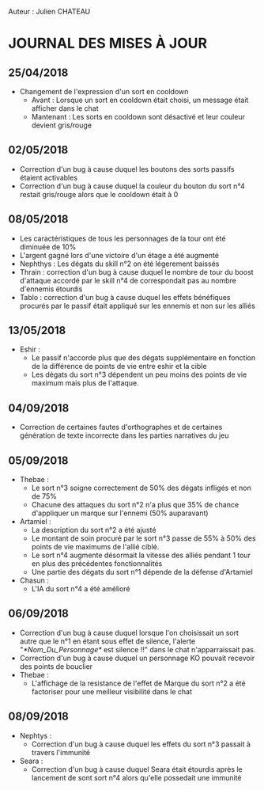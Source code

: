 Auteur : Julien CHATEAU

# JOURNAL DES MISES À JOUR

## 25/04/2018
* Changement de l'expression d'un sort en cooldown
    * Avant : Lorsque un sort en cooldown était choisi, un message était afficher dans le chat
    * Mantenant : Les sorts en cooldown sont désactivé et leur couleur devient gris/rouge

## 02/05/2018
* Correction d'un bug à cause duquel les boutons des sorts passifs étaient activables
* Correction d'un bug à cause duquel la couleur du bouton du sort n°4 restait gris/rouge alors que le cooldown était à 0

## 08/05/2018
* Les caractéristiques de tous les personnages de la tour ont été diminuée de 10%
* L'argent gagné lors d'une victoire d'un étage a été augmenté
* Nephthys : Les dégats du skill n°2 on été légerement baissés
* Thrain : correction d'un bug à cause duquel le nombre de tour du boost d'attaque accordé par le skill n°4 de correspondait pas au nombre d'ennemis étourdis
* Tablo : correction d'un bug à cause duquel les effets bénéfiques procurés par le passif était appliqué sur les ennemis et non sur les alliés

## 13/05/2018
* Eshir :
    * Le passif n'accorde plus que des dégats supplémentaire en fonction de la différence de points de vie entre eshir et la cible
    * Les dégats du sort n°3 dépendent un peu moins des points de vie maximum mais plus de l'attaque.

## 04/09/2018
* Correction de certaines fautes d'orthographes et de certaines génération de texte incorrecte dans les parties narratives du jeu

## 05/09/2018
* Thebae :
    * Le sort n°3 soigne correctement de 50% des dégats infligés et non de 75%
    * Chacune des attaques du sort n°2 n'a plus que 35% de chance d'appliquer un marque sur l'ennemi (50% auparavant)
* Artamiel :
    * La description du sort n°2 a été ajusté
    * Le montant de soin procuré par le sort n°3 passe de 55% à 50% des points de vie maximums de l'allié ciblé.
    * Le sort n°4 augmente désormait la vitesse des alliés pendant 1 tour en plus des précédentes fonctionnalités
    * Une partie des dégats du sort n°1 dépende de la défense d'Artamiel
* Chasun :
    * L'IA du sort n°4 a été amélioré

## 06/09/2018
* Correction d'un bug à cause duquel lorsque l'on choisissait un sort autre que le n°1 en étant sous effet de silence, l'alerte "*\*Nom_Du_Personnage\** est silence !!" dans le chat n'apparraissait pas.
* Correction d'un bug à cause duquel un personnage KO pouvait recevoir des points de bouclier
* Thebae :
    * L'affichage de la resistance de l'effet de Marque du sort n°2 a été factoriser pour une meilleur visibilité dans le chat

## 08/09/2018
* Nephtys :
    * Correction d'un bug à cause duquel les effets du sort n°3 passait à travers l'immunité
* Seara :
    * Correction d'un bug à cause duquel Seara était étourdis après le lancement de sont sort n°4 alors qu'elle possedait une immunité
